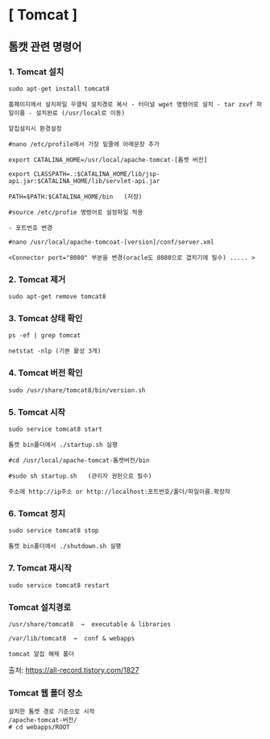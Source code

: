 # [ Tomcat ]

## 톰캣 관련 명령어

### 1. Tomcat 설치

```
sudo apt-get install tomcat8

홈페이지에서 설치파일 우클릭 설치경로 복사 - 터미널 wget 명령어로 설치 - tar zxvf 파일이름 - 설치완료 (/usr/local로 이동)

알집설치시 환경설정

#nano /etc/profile에서 가장 밑줄에 아래문장 추가

export CATALINA_HOME=/usr/local/apache-tomcat-[톰켓 버전]

export CLASSPATH=.:$CATALINA_HOME/lib/jsp-api.jar:$CATALINA_HOME/lib/servlet-api.jar

PATH=$PATH:$CATALINA_HOME/bin	(저장)

#source /etc/profie 명령어로 설정파일 적용

- 포트번호 변경

#nano /usr/local/apache-tomcoat-[version]/conf/server.xml

<Connector port="8080" 부분을 변경(oracle도 8080으로 겹치기에 필수) ..... >
```

### 2. Tomcat 제거

```
sudo apt-get remove tomcat8
```

### 3. Tomcat 상태 확인

```
ps -ef | grep tomcat

netstat -nlp (기본 활성 3개)
```

### 4. Tomcat 버전 확인

```
sudo /usr/share/tomcat8/bin/version.sh
```

### 5. Tomcat 시작

```
sudo service tomcat8 start

톰캣 bin폴더에서 ./startup.sh 실행

#cd /usr/local/apache-tomcat-톰캣버전/bin

#sudo sh startup.sh   (관리자 권한으로 필수)

주소에 http://ip주소 or http://localhost:포트번호/폴더/파일이름.확장자
```

### 6. Tomcat 정지

```
sudo service tomcat8 stop

톰캣 bin폴더에서 ./shutdown.sh 실행
```

### 7. Tomcat 재시작

```
sudo service tomcat8 restart
```

###  Tomcat 설치경로

```
/usr/share/tomcat8  →  executable & libraries

/var/lib/tomcat8  →  conf & webapps

tomcat 알집 해제 폴더
```

출처: https://all-record.tistory.com/1827

### Tomcat 웹 폴더 장소

```
설치한 톰캣 경로 기준으로 시작
/apache-tomcat-버전/
# cd webapps/ROOT
```

